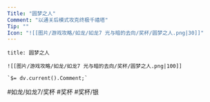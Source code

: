 ```yaml
---
Title: "圆梦之人"
Comment: "以通关后模式攻克终极千禧塔"
Tip: ""
Icon: "![[图片/游戏攻略/如龙/如龙7 光与暗的去向/奖杯/圆梦之人.png|30]]"
---
```

```ad-common-silver-trophy
title: 圆梦之人

![[图片/游戏攻略/如龙/如龙7 光与暗的去向/奖杯/圆梦之人.png|100]]

`$= dv.current().Comment;`

```

#如龙/如龙7/奖杯 #奖杯 #奖杯/银

